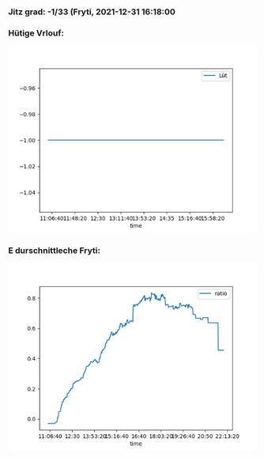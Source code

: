 ### Jitz grad: -1/33 (Fryti, 2021-12-31 16:18:00

### Hütige Vrlouf:
![Graph](Today.png)

### E durschnittleche Fryti:
![Graph](Fryti.png)